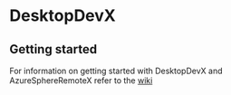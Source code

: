 # DesktopDevX

## Getting started

For information on getting started with DesktopDevX and AzureSphereRemoteX refer to the [wiki](https://github.com/Azure-Sphere-DevX/DesktopDevX.Examples/wiki)